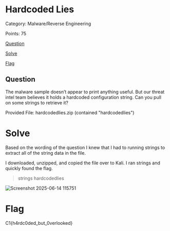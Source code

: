 # Hardcoded Lies

Category: Malware/Reverse Engineering

Points: 75

[Question](#Question)

[Solve](#Solve)

[Flag](#Flag)

## Question 
The malware sample doesn’t appear to print anything useful. But our threat intel team believes it holds a hardcoded configuration string. Can you pull on some strings to retrieve it?

Provided File: hardcodedlies.zip (contained "hardcodedlies")

# Solve

Based on the wording of the question I knew that I had to running strings to extract all of the string data in the file.

I downloaded, unzipped, and copied the file over to Kali. I ran strings and quickly found the flag.

> strings hardcodedlies

![Screenshot 2025-06-14 115751](https://github.com/user-attachments/assets/6b5a7111-175d-4809-8861-fba20cb3a05d)

# Flag
C1{h4rdc0ded_but_0verlooked}
